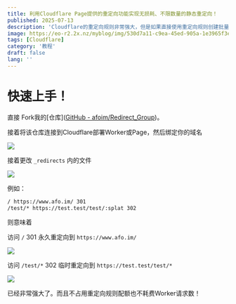 ```yaml
---
title: 利用Cloudflare Page提供的重定向功能实现无损耗、不限数量的静态重定向！
published: 2025-07-13
description: 'Cloudflare的重定向规则非常强大，但是如果直接使用重定向规则创建批量重定向会消耗很多的配额'
image: https://eo-r2.2x.nz/myblog/img/530d7a11-c9ea-45ed-905a-1e3965f3e3b3.webp
tags: [Cloudflare]
category: '教程'
draft: false 
lang: ''
---
```


# 快速上手！

直接 Fork我的[仓库]([GitHub - afoim/Redirect_Group](https://github.com/afoim/Redirect_Group))。

接着将该仓库连接到Cloudflare部署Worker或Page，然后绑定你的域名

![](https://eo-r2.2x.nz/myblog/img/0c99399a-5d25-4372-9f9b-79767c32d150.webp)

接着更改 `_redirects` 内的文件

![](https://eo-r2.2x.nz/myblog/img/f9476b1d-b047-441b-a742-58124032a91b.webp)

例如： 

```bash
/ https://www.afo.im/ 301
/test/* https://test.test/test/:splat 302
```

则意味着

访问 `/` 301 永久重定向到 `https://www.afo.im/` 

![](https://eo-r2.2x.nz/myblog/img/3f49855c-6835-423d-805c-4758f232d136.webp)

访问 `/test/*` 302 临时重定向到 `https://test.test/test/*`

![](https://eo-r2.2x.nz/myblog/img/f018f75a-83ae-435e-9fce-d81d331f6d2f.webp)

已经非常强大了。而且不占用重定向规则配额也不耗费Worker请求数！
